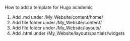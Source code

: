 How to add a template for Hugo academic

1. Add <newname>.md under /My_Website/content/home/
2. Add file folder <newname> under /My_Website/content/
3. Add file folder <newname> under /My_Website/layouts/
4. Add <newname>.html under /My_Website/layouts/partials/widgets

